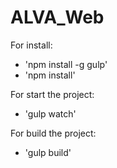 # ALVA_Web
For install:
- 'npm install -g gulp'
- 'npm install'

For start the project:
- 'gulp watch'

For build the project:
- 'gulp build'
